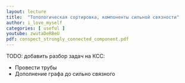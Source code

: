 ```yaml
---
layout: lecture
title:  "Топологическая сортировка, компоненты сильной связности"
author: i_love_myself
categories: [ useful ]
youtube: zwutaDeRBeU
pdf: conspect_strongly_connected_component.pdf
---
```


TODO: добавить разбор задач на КСС:

* Провести трубы
* Дополнение графа до сильно связного
